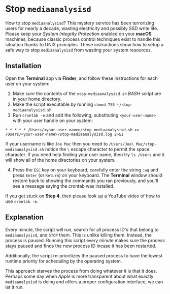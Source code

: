 # Stop `mediaanalysisd`
How to stop `mediaanalysisd`?  This mystery service has been terrorizing users for nearly a decade, wasting electricity and possibly SSD write life.  Please keep your *System Integrity Protection* enabled on your **macOS** machines, because classic process control techniques exist to handle this situation thanks to UNIX principles.  These instructions show how to setup a safe way to stop `mediaanalysisd` from wasting your system resources.

## Installation
Open the **Terminal** app via **Finder**, and follow these instructions for each user on your system:

1. Make sure the contents of the `stop-mediaanalysisd.sh` *BASH* script are in your home directory.
2. Make the script executable by running `chmod 755 ~/stop-mediaanalysisd.sh`.
3. Run `crontab -e` and add the following, substituting `<your-user-name>` with your user handle on your system: 
```
* * * * * /Users/<your-user-name>/stop-mediaanalysisd.sh >> /Users/<your-user-name>/stop-mediaanalysisd.log 2>&1
```
If your username is like `Joe Mac` then you need to `/Users/Joe\ Mac/stop-mediaanalysisd.sh` notice the `\` escape character to permit the space character.  If you need help finding your user name, then try `ls /Users` and it will show all of the home directories on your system.

4. Press the `ESC` key on your keyboard, carefully enter the string `:wq` and press `Enter` (or `Return`) on your keyboard.  The **Terminal** window should restore back to showing the commands you ran previously, and you'll see a message saying the crontab was installed.

If you get stuck on **Step 4**, then please look up a YouTube video of how to use `crontab -e`.

## Explanation
Every minute, the script will run, search for all process ID's that belong to `mediaanalysisd`, and `STOP` them.  This is unlike killing them.  Instead, the process is paused.  Running this script every minute makes sure the process stays paused and finds the new process ID incase it has been restarted.

Additionally, the script re-prioritizes the paused process to have the lowest runtime priority for scheduling by the operating system.

This approach starves the process from doing whatever it is that it does.  Perhaps some day when *Apple* is more transparent about what exactly `mediaanalysisd` is doing and offers a proper configuration interface, we can let it run.

